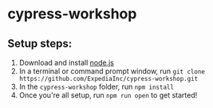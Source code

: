 # cypress-workshop

## Setup steps:
1. Download and install [node.js](https://nodejs.org/en/download/)
2. In a terminal or command prompt window, run `git clone https://github.com/ExpediaInc/cypress-workshop.git`
3. In the `cypress-workshop` folder, run `npm install`
4. Once you're all setup, run `npm run open` to get started!
